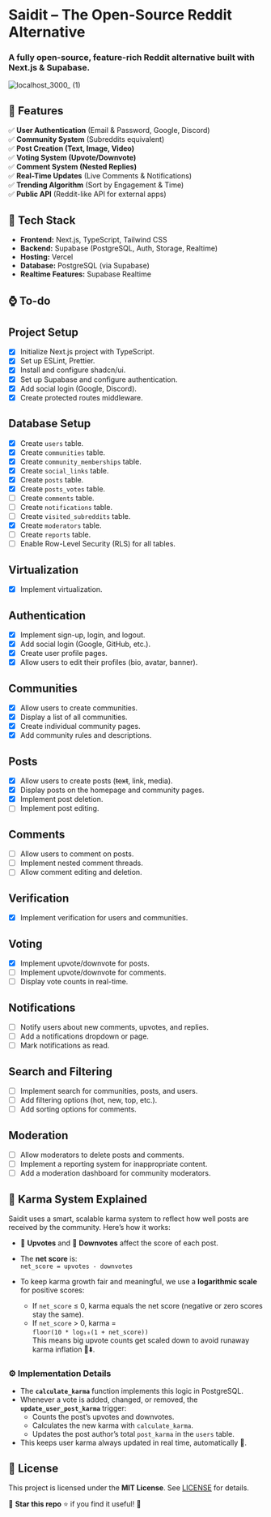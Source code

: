 # Saidit – The Open-Source Reddit Alternative

### **A fully open-source, feature-rich Reddit alternative built with Next.js & Supabase.**

![localhost_3000_ (1)](https://github.com/user-attachments/assets/54240b94-6a90-4331-a68c-6d9c6297d52a)

## **📌 Features**

✅ **User Authentication** (Email & Password, Google, Discord)  
✅ **Community System** (Subreddits equivalent)  
✅ **Post Creation (Text, Image, Video)**  
✅ **Voting System (Upvote/Downvote)**  
✅ **Comment System (Nested Replies)**  
✅ **Real-Time Updates** (Live Comments & Notifications)  
✅ **Trending Algorithm** (Sort by Engagement & Time)  
✅ **Public API** (Reddit-like API for external apps)

## **🚀 Tech Stack**

-   **Frontend:** Next.js, TypeScript, Tailwind CSS
-   **Backend:** Supabase (PostgreSQL, Auth, Storage, Realtime)
-   **Hosting:** Vercel
-   **Database:** PostgreSQL (via Supabase)
-   **Realtime Features:** Supabase Realtime

## **⌚ To-do**

## Project Setup

-   [x] Initialize Next.js project with TypeScript.
-   [x] Set up ESLint, Prettier.
-   [x] Install and configure shadcn/ui.
-   [x] Set up Supabase and configure authentication.
-   [x] Add social login (Google, Discord).
-   [x] Create protected routes middleware.

## Database Setup

-   [x] Create `users` table.
-   [x] Create `communities` table.
-   [x] Create `community_memberships` table.
-   [x] Create `social_links` table.
-   [x] Create `posts` table.
-   [x] Create `posts_votes` table.
-   [ ] Create `comments` table.
-   [ ] Create `notifications` table.
-   [ ] Create `visited_subreddits` table.
-   [x] Create `moderators` table.
-   [ ] Create `reports` table.
-   [ ] Enable Row-Level Security (RLS) for all tables.

## Virtualization

-   [x] Implement virtualization.

## Authentication

-   [x] Implement sign-up, login, and logout.
-   [x] Add social login (Google, GitHub, etc.).
-   [x] Create user profile pages.
-   [x] Allow users to edit their profiles (bio, avatar, banner).

## Communities

-   [x] Allow users to create communities.
-   [x] Display a list of all communities.
-   [x] Create individual community pages.
-   [x] Add community rules and descriptions.

## Posts

-   [x] Allow users to create posts (~~text~~, link, media).
-   [x] Display posts on the homepage and community pages.
-   [x] Implement post deletion.
-   [ ] Implement post editing.

## Comments

-   [ ] Allow users to comment on posts.
-   [ ] Implement nested comment threads.
-   [ ] Allow comment editing and deletion.

## Verification

-   [x] Implement verification for users and communities.

## Voting

-   [x] Implement upvote/downvote for posts.
-   [ ] Implement upvote/downvote for comments.
-   [ ] Display vote counts in real-time.

## Notifications

-   [ ] Notify users about new comments, upvotes, and replies.
-   [ ] Add a notifications dropdown or page.
-   [ ] Mark notifications as read.

## Search and Filtering

-   [ ] Implement search for communities, posts, and users.
-   [ ] Add filtering options (hot, new, top, etc.).
-   [ ] Add sorting options for comments.

## Moderation

-   [ ] Allow moderators to delete posts and comments.
-   [ ] Implement a reporting system for inappropriate content.
-   [ ] Add a moderation dashboard for community moderators.

## **🎯 Karma System Explained**

Saidit uses a smart, scalable karma system to reflect how well posts are received by the community. Here’s how it works:

- 🔼 **Upvotes** and 🔽 **Downvotes** affect the score of each post.  
- The **net score** is:  
  `net_score = upvotes - downvotes`

- To keep karma growth fair and meaningful, we use a **logarithmic scale** for positive scores:  
  - If `net_score` ≤ 0, karma equals the net score (negative or zero scores stay the same).  
  - If `net_score` > 0, karma =  
    `floor(10 * log₁₀(1 + net_score))`  
    This means big upvote counts get scaled down to avoid runaway karma inflation 🚀⬇️.

### ⚙️ Implementation Details

- The **`calculate_karma`** function implements this logic in PostgreSQL.  
- Whenever a vote is added, changed, or removed, the **`update_user_post_karma`** trigger:  
  - Counts the post’s upvotes and downvotes.  
  - Calculates the new karma with `calculate_karma`.  
  - Updates the post author’s total `post_karma` in the `users` table.  
- This keeps user karma always updated in real time, automatically 🎉.

## **🔐 License**

This project is licensed under the **MIT License**. See [LICENSE](LICENSE) for details.

📌 **Star this repo** ⭐ if you find it useful! 🚀
